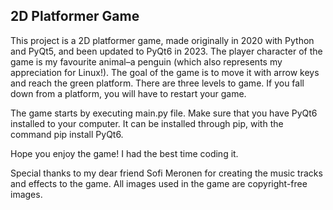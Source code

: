 ## 2D Platformer Game

This project is a 2D platformer game, made originally in 2020 with Python and PyQt5, and been updated to PyQt6 in 2023. The player character of the game is my favourite animal–a penguin (which also represents my appreciation for Linux!). The goal of the game is to move it with arrow keys and reach the green platform. There are three levels to game. If you fall down from a platform, you will have to restart your game. 

The game starts by executing main.py file. Make sure that you have PyQt6 installed to your computer. It can be installed through pip, with the command pip install PyQt6.

Hope you enjoy the game! I had the best time coding it.

Special thanks to my dear friend Sofi Meronen for creating the music tracks and effects to the game. All images used in the game are copyright-free images.
